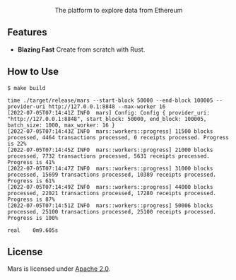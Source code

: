 <p align="center">The platform to explore data from Ethereum</p>

## Features

- __Blazing Fast__ Create from scratch with Rust.

## How to Use

```shell
$ make build

time ./target/release/mars --start-block 50000 --end-block 100005 --provider-uri http://127.0.0.1:8848 --max-worker 16
[2022-07-05T07:14:41Z INFO  mars] Config: Config { provider_uri: "http://127.0.0.1:8848", start_block: 50000, end_block: 100005, batch_size: 1000, max_worker: 16 }
[2022-07-05T07:14:43Z INFO  mars::workers::progress] 11500 blocks processed, 4464 transactions processed, 0 receipts processed. Progress is 22%
[2022-07-05T07:14:45Z INFO  mars::workers::progress] 21000 blocks processed, 7732 transactions processed, 5631 receipts processed. Progress is 41%
[2022-07-05T07:14:47Z INFO  mars::workers::progress] 31000 blocks processed, 15699 transactions processed, 10389 receipts processed. Progress is 61%
[2022-07-05T07:14:49Z INFO  mars::workers::progress] 44000 blocks processed, 22021 transactions processed, 17280 receipts processed. Progress is 87%
[2022-07-05T07:14:51Z INFO  mars::workers::progress] 50006 blocks processed, 25100 transactions processed, 25100 receipts processed. Progress is 100%

real	0m9.605s
```

## License

Mars is licensed under [Apache 2.0](LICENSE).